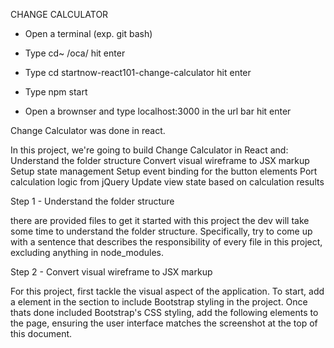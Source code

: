 CHANGE CALCULATOR

- Open a terminal (exp. git bash)

- Type cd~ /oca/ hit enter

- Type cd startnow-react101-change-calculator hit enter

- Type npm start 

- Open a brownser and  type localhost:3000 in the url bar  hit enter


Change Calculator was done in react.

In this project, we're going to build Change Calculator in React and:
Understand the folder structure
Convert visual wireframe to JSX markup
Setup state management
Setup event binding for the button elements
Port calculation logic from jQuery
Update view state based on calculation results

Step 1 - Understand the folder structure

there are provided files to get it started with this project the dev will take some time to understand the folder structure. Specifically, try to come up with a sentence that describes the responsibility of every file in this project, excluding anything in node_modules.

Step 2 - Convert visual wireframe to JSX markup

For this project, first tackle the visual aspect of the application. To start, add a <link> element in the <head> section to include Bootstrap styling in the project.
Once thats done included Bootstrap's CSS styling, add the following elements to the page, ensuring the user interface matches the screenshot at the top of this document.
